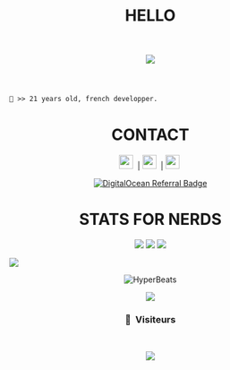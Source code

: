 <h1 align="center">HELLO</h1>

<p align="center">
  <br><br>
  <img src="984/x9i94FGbbN6aNzzuau1_Qh16MmxEEH3SB_xxUhAKWvkgj3wtekK8kQWKl1ZDDGrouAnqbGID2guCS9_H3Nn_4urnx6ZT2QqfpNjNfg.gif?ex=665f9be5&is=665e4a65&hm=cca81f5996c0bd0acb78c017f9c6af8fc4f3671a82ffe708556edabb517a715e&">
  <br><br>
</p>

#
```diff
👤 >> 21 years old, french developper.
```
#
<h1 align="center">CONTACT</h1>

<p align="center"> 
  <code><img height="25" src="https://github.com/gauravghongde/social-icons/blob/master/PNG/Color/Twitter.png"></code>&nbsp; |
  <code><img height="25" src="https://github.com/dmhendricks/signature-social-icons/blob/master/icons/round-flat-filled/65px/discord.png"></code>&nbsp; |
  <code><img height="25" src="https://github.com/gauravghongde/social-icons/blob/master/PNG/Color/Telegram.png"></code>&nbsp;
</p>

<p align="center"> 
  <a href="https://www.digitalocean.com/?refcode=c3836b751d7f&utm_campaign=Referral_Invite&utm_medium=Referral_Program&utm_source=badge"><img src="https://web-platforms.sfo2.digitaloceanspaces.com/WWW/Badge%203.svg" alt="DigitalOcean Referral Badge" /></a>
</p>

<h1 align="center">STATS FOR NERDS</h1>
<p align="center">
  <img src="https://img.shields.io/github/followers/HyperBeats?style=social">
  <img src="https://img.shields.io/github/stars/HyperBeats?style=social">
  <img src="https://komarev.com/ghpvc/?username=HyperBeats&color=blue">
</p>

<img src="https://github-readme-activity-graph.vercel.app/graph?username=HyperBeats&theme=react-dark">

<p align="center"> <img align="center" src="https://github-readme-stats-tan-eta.vercel.app/api?username=HyperBeats&show_icons=true&include_all_commits=true&show_icons=true&title_color=fff&icon_color=79ff97&text_color=9f9f9f&bg_color=151515" alt="HyperBeats" /> </p>

<p align="center"> <img align="center" src="https://github-readme-stats-tan-eta.vercel.app/api/top-langs/?username=HyperBeats&layout=compact&show_icons=true&title_color=fff&icon_color=79ff97&text_color=9f9f9f&bg_color=151515" /></p>

### <p align="center">👀 &nbsp;Visiteurs</p>
<br>
<p align="center">
  <img src="https://profile-counter.glitch.me/HyperBeats/count.svg" />
</p>
<br>


